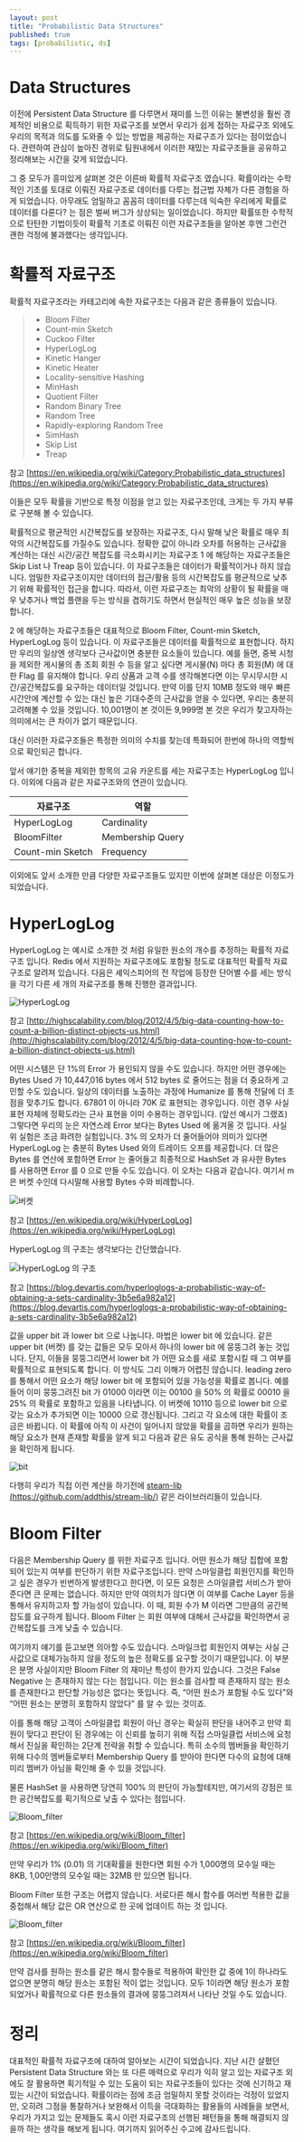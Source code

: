 ```yaml
---
layout: post
title: "Probabilistic Data Structures"
published: true
tags: [probabilistic, ds]
---
```


# Data Structures
이전에 Persistent Data Structure 를 다루면서 재미를 느낀 이유는 불변성을 훨씬 경제적인 비용으로 획득하기 위한 자료구조를 보면서 우리가 쉽게 접하는 자료구조 외에도 우리의 목적과 의도를 도와줄 수 있는 방법을 제공하는 자료구조가 있다는 점이었습니다. 관련하여 관심이 높아진 경위로 팀원내에서 이러한 재밌는 자료구조들을 공유하고 정리해보는 시간을 갖게 되었습니다.

그 중 모두가 흥미있게 살펴본 것은 이른바 확률적 자료구조 였습니다. 확률이라는 수학적인 기초를 토대로 이뤄진 자료구조로 데이터를 다루는 접근법 자체가 다른 경험을 하게 되었습니다. 아무래도 엄밀하고 꼼꼼히 데이터를 다루는데 익숙한 우리에게 확률로 데이터를 다룬다? 는 점은 벌써 버그가 상상되는 일이었습니다. 하지만 확률또한 수학적으로 탄탄한 기법이듯이 확률적 기초로 이뤄진 이런 자료구조들을 알아본 후엔 그런건 괜한 걱정에 불과했다는 생각입니다.

<!-- more -->

# 확률적 자료구조
확률적 자료구조라는 카테고리에 속한 자료구조는 다음과 같은 종류들이 있습니다.

> - Bloom Filter
> - Count-min Sketch
> - Cuckoo Filter
> - HyperLogLog
> - Kinetic Hanger
> - Kinetic Heater
> - Locality-sensitive Hashing
> - MinHash
> - Quotient Filter
> - Random Binary Tree
> - Random Tree
> - Rapidly-exploring Random Tree
> - SimHash
> - Skip List
> - Treap

참고 [https://en.wikipedia.org/wiki/Category:Probabilistic_data_structures](https://en.wikipedia.org/wiki/Category:Probabilistic_data_structures)

 
이들은 모두 확률을 기반으로 특정 이점을 얻고 있는 자료구조인데, 크게는 두 가지 부류로 구분해 볼 수 있습니다.

확률적으로 평균적인 시간복잡도를 보장하는 자료구조, 다시 말해 낮은 확률로 매우 최악의 시간복잡도를 가질수도 있습니다.
정확한 값이 아니라 오차를 허용하는 근사값을 계산하는 대신 시간/공간 복잡도를 극소화시키는 자료구조
1 에 해당하는 자료구조들은 Skip List 나 Treap 등이 있습니다. 이 자료구조들은 데이터가 확률적이거나 하지 않습니다. 엄밀한 자료구조이지만 데이터의 접근/활용 등의 시간복잡도를 평균적으로 낮추기 위해 확률적인 접근을 합니다. 따라서, 이런 자료구조는 최악의 상황이 될 확률을 매우 낮추거나 백업 플랜을 두는 방식을 겸하기도 하면서 현실적인 매우 높은 성능을 보장합니다.

2 에 해당하는 자료구조들은 대표적으로 Bloom Filter, Count-min Sketch, HyperLogLog 등이 있습니다. 이 자료구조들은 데이터를 확률적으로 표현합니다. 하지만 우리의 일상엔 생각보다 근사값이면 충분한 요소들이 있습니다. 예를 들면, 중복 시청을 제외한 게시물의 총 조회 회원 수 등을 알고 싶다면 게시물(N) 마다 총 회원(M) 에 대한 Flag 를 유지해야 합니다. 우리 상품과 고객 수를 생각해본다면 이는 무시무시한 시간/공간복잡도를 요구하는 데이터일 것입니다. 만약 이를 단지 10MB 정도와 매우 빠른 시간안에 계산할 수 있는 대신 높은 기대수준의 근사값을 얻을 수 있다면, 우리는 충분히 고려해볼 수 있을 것입니다. 10,001명이 본 것이든 9,999명 본 것은 우리가 찾고자하는 의미에서는 큰 차이가 없기 때문입니다.

대신 이러한 자료구조들은 특정한 의미의 수치를 찾는데 특화되어 한번에 하나의 역할씩으로 확인되곤 합니다.

앞서 얘기한 중복을 제외한 항목의 고유 카운트를 세는 자료구조는 HyperLogLog 입니다. 이외에 다음과 같은 자료구조와의 연관이 있습니다.

| 자료구조 | 역할 |
|---|---|
| HyperLogLog | Cardinality |
| BloomFilter | Membership Query |
| Count-min Sketch | Frequency |

이외에도 앞서 소개한 만큼 다양한 자료구조들도 있지만 이번에 살펴본 대상은 이정도가 되었습니다.

# HyperLogLog
HyperLogLog 는 예시로 소개한 것 처럼 유일한 원소의 개수를 추정하는 확률적 자료구조 입니다. Redis 에서 지원하는 자료구조에도 포함될 정도로 대표적인 확률적 자료구조로 알려져 있습니다. 다음은 셰익스피어의 전 작업에 등장한 단어별 수를 세는 방식을 각기 다른 세 개의 자료구조를 통해 진행한 결과입니다.

![HyperLogLog](/images/posts/big-data-counting.png)

참고 [http://highscalability.com/blog/2012/4/5/big-data-counting-how-to-count-a-billion-distinct-objects-us.html](http://highscalability.com/blog/2012/4/5/big-data-counting-how-to-count-a-billion-distinct-objects-us.html)

어떤 시스템은 단 1%의 Error 가 용인되지 않을 수도 있습니다. 하지만 어떤 경우에는 Bytes Used 가 10,447,016 bytes 에서 512 bytes 로 줄어드는 점을 더 중요하게 고민할 수도 있습니다. 일상의 데이터를 노출하는 과정에 Humanize 를 통해 전달에 더 초점을 맞추기도 합니다. 67801 이 아니라 70K 로 표현되는 경우입니다. 이런 경우 사실 표현 자체에 정확도라는 근사 표현을 이미 수용하는 경우입니다. (앞선 예시가 그랬죠) 그렇다면 우리의 눈은 자연스레 Error 보다는 Bytes Used 에 옮겨올 것 입니다. 사실 위 실험은 조금 화려한 실험입니다. 3% 의 오차가 더 줄어들어야 의미가 있다면 HyperLogLog 는 충분히 Bytes Used 와의 트레이드 오프를 제공합니다. 더 많은 Bytes 를 연산에 포함하면 Error 는 줄어들고 최종적으로 HashSet 과 유사한 Bytes 를 사용하면 Error 를 0 으로 만들 수도 있습니다. 이 오차는 다음과 같습니다. 여기서 m 은 버켓 수인데 다시말해 사용할 Bytes 수와 비례합니다.

![버켓](/images/posts/0bf2803a3aff4ac13b057608e026fc32e97baecd.svg)

참고 [https://en.wikipedia.org/wiki/HyperLogLog](https://en.wikipedia.org/wiki/HyperLogLog)

HyperLogLog 의 구조는 생각보다는 간단했습니다.

![HyperLogLog 의 구조](/images/posts/1_-_rf75FXF4va8ofa9OEgdg.png)

참고 [https://blog.devartis.com/hyperloglogs-a-probabilistic-way-of-obtaining-a-sets-cardinality-3b5e6a982a12](https://blog.devartis.com/hyperloglogs-a-probabilistic-way-of-obtaining-a-sets-cardinality-3b5e6a982a12)

값을 upper bit 과 lower bit 으로 나눕니다. 마법은 lower bit 에 있습니다. 같은 upper bit (버켓) 를 갖는 값들은 모두 모아서 하나의 lower bit 에 뭉뚱그려 놓는 것입니다. 단지, 이들을 뭉뚱그리면서 lower bit 가 어떤 요소를 새로 포함시킬 때 그 여부를 확률적으로 표현되도록 합니다. 이 방식도 그리 이해가 어렵진 않습니다. leading zero 를 통해서 어떤 요소가 해당 lower bit 에 포함되어 있을 가능성을 확률로 봅니다. 예를 들어 이미 뭉뚱그려진 bit 가 01000 이라면 이는 00100 을 50% 의 확률로 00010 을 25% 의 확률로 포함하고 있음을 나타냅니다. 이 버켓에 10110 등으로 lower bit 으로 갖는 요소가 추가되면 이는 10000 으로 갱신됩니다. 그리고 각 요소에 대한 확률이 조금은 바뀝니다. 이 확률에 아직 이 사건이 일어나지 않았을 확률을 곱하면 우리가 원하는 해당 요소가 현재 존재할 확률을 알게 되고 다음과 같은 유도 공식을 통해 원하는 근사값을 확인하게 됩니다.

![bit](/images/posts/e68865b48f91a302624ca310c75f127ce64871ac.svg)

다행히 우리가 직접 이런 계산을 하기전에 [steam-lib (https://github.com/addthis/stream-lib/)](https://github.com/addthis/stream-lib/) 같은 라이브러리들이 있습니다.

# Bloom Filter
다음은 Membership Query 를 위한 자료구조 입니다.  어떤 원소가 해당 집합에 포함되어 있는지 여부를 판단하기 위한 자료구조입니다. 만약 스마일클럽 회원인지를 확인하고 싶은 경우가 빈번하게 발생한다고 한다면, 이 모든 요청은 스마일클럽 서비스가 받아준다면 큰 문제는 없습니다. 하지만 만약 여의치가 않다면 이 여부를 Cache Layer 등을 통해서 유지하고자 할 가능성이 있습니다. 이 때, 회원 수가 M 이라면 그만큼의 공간복잡도를 요구하게 됩니다. Bloom Filter 는 회원 여부에 대해서 근사값을 확인하면서 공간복잡도를 크게 낮출 수 있습니다.

여기까지 얘기를 듣고보면 의아할 수도 있습니다. 스마일크럽 회원인지 여부는 사실 근사값으로 대체가능하지 않을 정도의 높은 정확도를 요구할 것이기 때문입니다. 이 부분은 분명 사실이지만 Bloom Filter 의 재미난 특성이 한가지 있습니다. 그것은 False Negative 는 존재하지 않는 다는 점입니다. 이는 원소를 검사할 때 존재하지 않는 원소를 존재한다고 판단할 가능성은 없다는 뜻입니다. 즉, “어떤 원소가 포함될 수도 있다”와 “어떤 원소는 분명히 포함하지 않았다” 를 알 수 있는 것이죠.

이를 통해 해당 고객이 스마일클럽 회원이 아닌 경우는 확실히 판단을 내어주고 만약 회원이 맞다고 판단이 된 경우에는 이 신뢰를 높히기 위해 직접 스마일클럽 서비스에 요청해서 진실을 확인하는 2단계 전략을 취할 수 있습니다. 특히 소수의 멤버들을 확인하기 위해 다수의 멤버들로부터 Membership Query 를 받아야 한다면 다수의 요청에 대해 미리 멤버가 아님을 확인해 줄 수 있을 것입니다.

물론 HashSet 을 사용하면 당연히 100% 의 판단이 가능할테지만, 여기서의 강점은 또한 공간복잡도를 획기적으로 낮출 수 있다는 점입니다.

![Bloom_filter](/images/posts/540px-Bloom_filter_fp_probability.svg.png)

참고 [https://en.wikipedia.org/wiki/Bloom_filter](https://en.wikipedia.org/wiki/Bloom_filter)

만약 우리가 1% (0.01) 의 기대확률을 원한다면 회원 수가 1,000명의 모수일 때는 8KB, 1,00만명의 모수일 때는 32MB 만 있으면 됩니다.

Bloom Filter 또한 구조는 어렵지 않습니다. 서로다른 해시 함수를 여러번 적용한 값을 중첩해서 해당 값은 OR 연산으로 한 곳에 업데이트 하는 것 입니다.

![Bloom_filter](/images/posts/540px-Bloom_filter.svg.png)

참고 [https://en.wikipedia.org/wiki/Bloom_filter](https://en.wikipedia.org/wiki/Bloom_filter)

만약 검사를 원하는 원소를 같은 해시 함수들로 적용하여 확인한 값 중에 1이 하나라도 없으면 분명히 해당 원소는 포함된 적이 없는 것입니다. 모두 1이라면 해당 원소가 포함되었거나 확률적으로 다른 원소들의 결과에 뭉뚱그려져서 나타난 것일 수도 있습니다.

# 정리
대표적인 확률적 자료구조에 대하여 알아보는 시간이 되었습니다. 지난 시간 살폈던 Persistent Data Structure 와는 또 다른 매력으로 우리가 익히 알고 있는 자료구조 외에도 잘 활용하면 획기적일 수 있는 도움이 되는 자료구조들이 있다는 것에 신기하고 재밌는 시간이 되었습니다. 확률이라는 점에 조금 엄밀하지 못할 것이라는 걱정이 있었지만, 오히려 그점을 통찰하거나 보완해서 이득을 극대화하는 활용들의 사례들을 보면서, 우리가 가지고 있는 문제들도 혹시 이런 자료구조의 선행된 패턴들을 통해 해결되지 않을까 하는 생각을 해보게 됩니다. 여기까지 읽어주신 수고에 감사드립니다.

